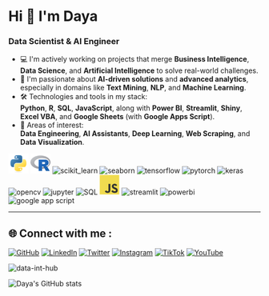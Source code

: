 

# Hi 👋 I'm Daya
### Data Scientist & AI Engineer

- 💻 I'm actively working on projects that merge **Business Intelligence**, **Data Science**, and **Artificial Intelligence** to solve real-world challenges.
- 🧠 I'm passionate about **AI-driven solutions** and **advanced analytics**, especially in domains like **Text Mining**, **NLP**, and **Machine Learning**.
- 🛠️ Technologies and tools in my stack:  
   **Python**, **R**, **SQL**, **JavaScript**, along with **Power BI**, **Streamlit**, **Shiny**, **Excel VBA**, and **Google Sheets** (with **Google Apps Script**).  
- 🌟 Areas of interest:  
   **Data Engineering**, **AI Assistants**, **Deep Learning**, **Web Scraping**, and **Data Visualization**.

<p align="left">
   <img src="https://raw.githubusercontent.com/devicons/devicon/master/icons/python/python-original.svg" alt="python" width="40" height="40"/> 
   <img src="https://raw.githubusercontent.com/devicons/devicon/master/icons/r/r-original.svg" alt="r" width="40" height="40"/> 
   <img src="https://upload.wikimedia.org/wikipedia/commons/0/05/Scikit_learn_logo_small.svg" alt="scikit_learn" width="40" height="40"/> 
   <img src="https://seaborn.pydata.org/_images/logo-mark-lightbg.svg" alt="seaborn" width="40" height="40"/>
   <img src="https://www.vectorlogo.zone/logos/tensorflow/tensorflow-icon.svg" alt="tensorflow" width="40" height="40"/>
   <img src="https://www.vectorlogo.zone/logos/pytorch/pytorch-icon.svg" alt="pytorch" width="40" height="40"/>
   <img src="https://upload.wikimedia.org/wikipedia/commons/a/ae/Keras_logo.svg" alt="keras" width="40" height="40"/>
   <img src="https://www.vectorlogo.zone/logos/opencv/opencv-icon.svg" alt="opencv" width="40" height="40"/>
   <img src="https://www.vectorlogo.zone/logos/jupyter/jupyter-icon.svg" alt="jupyter" width="40" height="40"/>
   <img src="https://www.vectorlogo.zone/logos/mysql/mysql-official.svg" alt="SQL" width="40" height="40"/> 
   <img src="https://raw.githubusercontent.com/devicons/devicon/master/icons/javascript/javascript-original.svg" alt="javascript" width="40" height="40"/> 
   <img src="https://streamlit.io/images/brand/streamlit-logo-secondary-colormark-darktext.png" alt="streamlit" width="40" height="40"/>
   <img src="https://www.vectorlogo.zone/logos/powerbi/powerbi-icon.svg" alt="powerbi" width="40" height="40"/>
   <img src="https://www.vectorlogo.zone/logos/google_appscript/google_appscript-icon.svg" alt="google app script" width="40" height="40"/>
</p>

---

## 🌐 Connect with me : 
[![GitHub](https://img.shields.io/badge/GitHub-Profile-informational?style=for-the-badge&logo=github&logoColor=white&color=blue)](https://github.com/data-int-hub)
[![LinkedIn](https://img.shields.io/badge/LinkedIn-Profile-informational?style=for-the-badge&logo=linkedin&logoColor=white&color=blue)](https://www.linkedin.com/in/dayasylla/)
[![Twitter](https://img.shields.io/badge/Twitter-Follow-informational?style=for-the-badge&logo=twitter&logoColor=white&color=1DA1F2)](https://x.com/BrainYadzo/followers)
[![Instagram](https://img.shields.io/badge/Instagram-Connect-informational?style=for-the-badge&logo=instagram&logoColor=white&color=C13584)](https://www.instagram.com/dayalabtech/)
[![TikTok](https://img.shields.io/badge/TikTok-Connect-informational?style=for-the-badge&logo=tiktok&logoColor=white&color=FF0050)](https://www.tiktok.com/@smdlabtech)
[![YouTube](https://img.shields.io/badge/YouTube-Subscribe-informational?style=for-the-badge&logo=youtube&logoColor=white&color=FF0000)](https://www.youtube.com/channel/UCvC9Fh--HrJ2pV0vEq6gj5Q)

<p align="left"> <img src="https://komarev.com/ghpvc/?username=data-int-hub" alt="data-int-hub" /> </p>

![Daya's GitHub stats](https://github-readme-stats.vercel.app/api?username=data-int-hub&theme=nightowl&show_icons=true)
